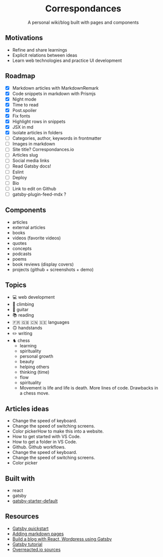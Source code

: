 <div align="center">
<h1>Correspondances</h1>
<p>A personal wiki/blog built with pages and components</p>
</div>

## Motivations

- Refine and share learnings
- Explicit relations between ideas
- Learn web technologies and practice UI development

## Roadmap

- [x] Markdown articles with MarkdownRemark
- [x] Code snippets in markdown with Prismjs
- [x] Night mode
- [x] Time to read
- [x] Post.spoiler
- [x] Fix fonts
- [x] Highlight rows in snippets
- [x] JSX in md
- [x] Isolate articles in folders
- [ ] Categories, author, keywords in frontmatter
- [ ] Images in markdown
- [ ] Site title? Correspondances.io
- [ ] Articles slug
- [ ] Social media links
- [ ] Read Gatsby docs!
- [ ] Eslint
- [ ] Deploy
- [ ] Bio
- [ ] Link to edit on Github
- [ ] gatsby-plugin-feed-mdx ?

## Components

- articles
- external articles
- books
- videos (favorite videos)
- quotes
- concepts
- podcasts
- poems
- book reviews (display covers)
- projects (github + screenshots + demo)

## Topics

- 💻 web development
- 🧗 climbing
- 🎸 guitar
- 📚 reading
- 🇫🇷 🇬🇧 🇨🇳 🇸🇪 languages
- 🙃 handstands
- ✏️ writing
- ♞ chess
  - learning
  - spirituality
  - personal growth
  - beauty
  - helping others
  - thinking (time)
  - flow
  - spirituality
  - Movement is life and life is death. More lines of code. Drawbacks in a chess move.

## Articles ideas

- Change the speed of keyboard.
- Change the speed of switching screens.
- Color pickerHow to make this into a website.
- How to get started with VS Code.
- How to get a folder in VS Code.
- Github. Github workflows.
- Change the speed of keyboard.
- Change the speed of switching screens.
- Color picker

## Built with

- react
- gatsby
- [gatsby-starter-default](https://github.com/gatsbyjs/gatsby-starter-default)

## Resources

- [Gatsby quickstart](https://www.gatsbyjs.org/docs/quick-start/)
- [Adding markdown pages](https://www.gatsbyjs.org/docs/adding-markdown-pages/)
- [Build a blog with React, Wordpress using Gatsby](https://medium.com/@mjadav/build-a-blog-with-react-wordpress-using-gatsby-4cdfb6ce2004)
- [Gatsby tutorial](https://www.gatsbyjs.org/docs/awesome-gatsby-resources/#gatsby-tutorials)
- [Overreacted.io sources](https://github.com/gaearon/overreacted.io/tree/master/src)
